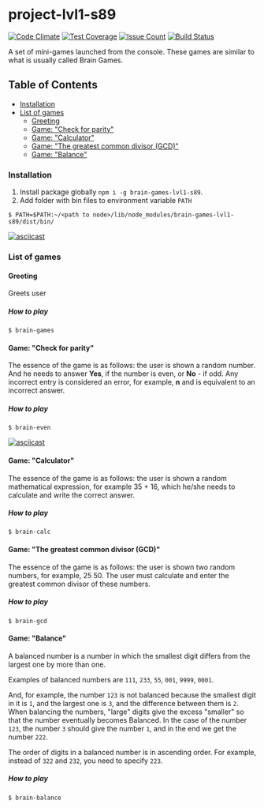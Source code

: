 # project-lvl1-s89

[![Code Climate](https://codeclimate.com/github/baranovRP/project-lvl1-s89/badges/gpa.svg)](https://codeclimate.com/github/baranovRP/project-lvl1-s89)
[![Test Coverage](https://codeclimate.com/github/baranovRP/project-lvl1-s89/badges/coverage.svg)](https://codeclimate.com/github/baranovRP/project-lvl1-s89/coverage)
[![Issue Count](https://codeclimate.com/github/baranovRP/project-lvl1-s89/badges/issue_count.svg)](https://codeclimate.com/github/baranovRP/project-lvl1-s89)
[![Build Status](https://travis-ci.org/baranovRP/project-lvl1-s89.svg?branch=master)](https://travis-ci.org/baranovRP/project-lvl1-s89)

A set of mini-games launched from the console. These games are similar to what is usually called Brain Games.

## Table of Contents
- [Installation](#installation)
- [List of games](#list-of-games)
  - [Greeting](#greeting)
  - [Game: "Check for parity"](#game-check-for-parity)
  - [Game: "Calculator"](#game-calculator)
  - [Game: "The greatest common divisor (GCD)"](#game-the-greatest-common-divisor-gcd)
  - [Game: "Balance"](#game-balance)
  
### Installation
1. Install package globally ```npm i -g brain-games-lvl1-s89```.
1. Add folder with bin files to environment variable ```PATH```

```$ PATH=$PATH:~/<path to node>/lib/node_modules/brain-games-lvl1-s89/dist/bin/```

[![asciicast](https://asciinema.org/a/1tljpb5aisqk5nc5hezzfsm84.png)](https://asciinema.org/a/1tljpb5aisqk5nc5hezzfsm84)

### List of games
#### Greeting
Greets user
##### How to play
```$ brain-games```

#### Game: "Check for parity"
The essence of the game is as follows: the user is shown a random number. And he needs to answer **Yes**, if the number is even, or **No** - if odd.
Any incorrect entry is considered an error, for example, **n** and is equivalent to an incorrect answer.

##### How to play
```$ brain-even```

[![asciicast](https://asciinema.org/a/b3fznmuk2e29p9dmm4lfv29ee.png)](https://asciinema.org/a/b3fznmuk2e29p9dmm4lfv29ee)

#### Game: "Calculator"
The essence of the game is as follows: the user is shown a random mathematical expression, for example 35 + 16, which he/she needs to calculate and write the correct answer.

##### How to play
```$ brain-calc```

#### Game: "The greatest common divisor (GCD)"
The essence of the game is as follows: the user is shown two random numbers, for example, 25 50. The user must calculate and enter the greatest common divisor of these numbers.

##### How to play
```$ brain-gcd```

#### Game: "Balance"
A balanced number is a number in which the smallest digit differs from the largest one by more than one.

Examples of balanced numbers are ```111```, ```233```, ```55```, ```001```, ```9999```, ```0001```.

And, for example, the number ```123``` is not balanced because the smallest digit in it is ```1```, and the largest one is ```3```, and the difference between them is ```2```. When balancing the numbers, "large" digits give the excess "smaller" so that the number eventually becomes Balanced. In the case of the number ```123```, the number ```3``` should give the number ```1```, and in the end we get the number ```222```.

The order of digits in a balanced number is in ascending order. For example, instead of ```322``` and ```232```, you need to specify ```223```.

##### How to play
```$ brain-balance```

